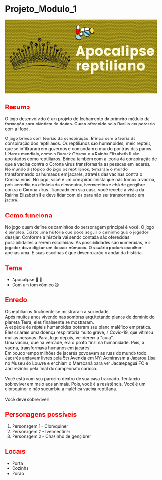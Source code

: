 <h1>Projeto_Modulo_1</h1>

![Capa](\capa.jpg)

<h2 style = 'color:red;'> Resumo </h2>
O jogo desenvolvido é um projeto de fechamento do primeiro módulo da formação para ciêntista de dados. Curso oferecido pela Resilia em parceria com a Ifood.  

O jogo brinca com teorias da conspiração. Brinca com a teoria da conspiração dos reptilianos. Os reptilianos são humanoides, meio repteis, que se infiltraram em governos e comandam o mundo por trás dos panos. Líderes mundiais, como o Barack Obama e a Rainha Elizabeth II são apontados como reptilianos. Brinca também com a teoria da conspiração de que a vacina contra o Corona vírus transformaria as pessoas em jacarés.
No mundo distópico do jogo os reptilianos, tomaram o mundo transformando os humanos em jacarés, através das vacinas contra o Corona vírus.
No jogo, você é um conspiracionista que não tomou a vacina, pois acredita na eficácia da cloroquina, ivermectina e chá de gengibre contra o Corona vírus.
Trancado em sua casa, você recebe a visita da Rainha Elizabeth II e deve lidar com ela para não ser transformado em jacaré.

<h2 style = 'color:red;'> Como funciona </h2>
No jogo quem define os caminhos do personagem principal é você. O jogo é simples. Existe uma história que pode seguir o caminho que o jogador desejar. Conforme a história vai sendo contada são oferecidas possibilidades a serem escolhidas. As possibilidades são numeradas, e o jogador deve digitar um desses números. O usuário poderá escolher apenas uma. E suas escolhas é que desenrolarão o andar da história.

<h2 style = 'color:red;'> Tema </h2>

- Apocalipse  :crocodile: :syringe:
- Com um tom cômico  :laughing:

<h2 style = 'color:red;'> Enredo </h2>
Os reptilianos finalmente se mostraram a sociedade.<br>
Após muitos anos vivendo nas sombras arquitetando planos de domínio do planeta Terra, eles finalmente se mostraram.<br>
A espécie de répteis humanoides botaram seu plano maléfico em prática. Eles criaram uma doença respiratória muito grave, a Covid-19, que vitimou muitas pessoas. Para, logo depois, venderem a "cura".<br>
Uma vacina, que na verdade, era o ponto final na humanidade. Pois, a vacina, transformava humanos em jacarés!<br>
Em pouco tempo milhões de jacarés povoavam as ruas do mundo todo. Jacarés andavam livres pela 5th Avenida em NY; Admiravam a Jacaroa Lisa no Museu do Louvre e enchiam o Maracanã para ver Jacarepaguá FC e Jararezinho pela final do campeonato carioca.<br>
<br>
Você está com seu parceiro dentro de sua casa trancado. Tentando sobreviver em meio aos animais. Pois, você é a resistência. Você é um cloroquiner e não sucumbiu a maléfica vacina reptiliana.<br>
<br>
Você deve sobreviver!

<h2 style = 'color:red;'> Personagens possíveis</h2>

1. Personagem 1 - Cloroquiner
2. Personagem 2 - Ivermectiner
3. Personagem 3 - Chazinho de gengibrer

<h2 style = 'color:red;'> Locais </h2>

- Porta
- Cozinha
- Porão
